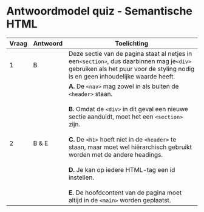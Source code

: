 # Antwoordmodel quiz - Semantische HTML

| Vraag | Antwoord | Toelichting                                                                                                                                                                                                                                                                                                                                                                                                                                                |
|-------|----------|------------------------------------------------------------------------------------------------------------------------------------------------------------------------------------------------------------------------------------------------------------------------------------------------------------------------------------------------------------------------------------------------------------------------------------------------------------|
| 1     | B        | Deze sectie van de pagina staat al netjes in een`<section>`, dus daarbinnen mag je`<div>` gebruiken als het puur voor de styling nodig is en geen inhoudelijke waarde heeft.                                                                                                                                                                                                                                                                               |
| 2     | B & E    | **A.** De `<nav>` mag zowel in als buiten de `<header>` staan. <br><br>**B.** Omdat de `<div>` in dit geval een nieuwe sectie aanduidt, moet het een `<section>` zijn.<br><br>**C.** De `<h1>` hoeft niet in de `<header>` te staan, maar moet wel hiërarchisch gebruikt worden met de andere headings.<br><br>**D.** Je kan op iedere HTML-tag een id instellen.<br><br>**E.** De hoofdcontent van de pagina moet altijd in de `<main>` worden geplaatst. |

